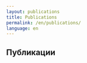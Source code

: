 ```yaml
---
layout: publications
title: Publications
permalink: /en/publications/
language: en
---
```


## Публикации
